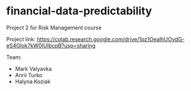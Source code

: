 # financial-data-predictability
Project 2 for Risk Management course

Project link: https://colab.research.google.com/drive/1pz1OeaIhUOvdG-eS4Glok7kW0IUIbcpB?usp=sharing

Team:
*   Mark Valyavka
*   Anrii Turko
*   Halyna Koziak

